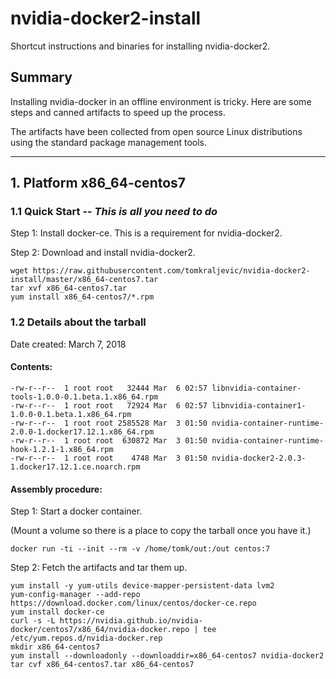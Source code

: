 # nvidia-docker2-install
Shortcut instructions and binaries for installing nvidia-docker2.

## Summary

Installing nvidia-docker in an offline environment is tricky.  Here are some steps and canned artifacts to speed up the process.

The artifacts have been collected from open source Linux distributions using the standard package management tools.

---

## 1.  Platform x86_64-centos7

### 1.1 Quick Start -- *This is all you need to do*

Step 1:  Install docker-ce.  This is a requirement for nvidia-docker2.

Step 2:  Download and install nvidia-docker2.

```
wget https://raw.githubusercontent.com/tomkraljevic/nvidia-docker2-install/master/x86_64-centos7.tar
tar xvf x86_64-centos7.tar
yum install x86_64-centos7/*.rpm
```

### 1.2 Details about the tarball

Date created:  March 7, 2018

#### Contents:

```
-rw-r--r--  1 root root   32444 Mar  6 02:57 libnvidia-container-tools-1.0.0-0.1.beta.1.x86_64.rpm
-rw-r--r--  1 root root   72924 Mar  6 02:57 libnvidia-container1-1.0.0-0.1.beta.1.x86_64.rpm
-rw-r--r--  1 root root 2585528 Mar  3 01:50 nvidia-container-runtime-2.0.0-1.docker17.12.1.x86_64.rpm
-rw-r--r--  1 root root  630872 Mar  3 01:50 nvidia-container-runtime-hook-1.2.1-1.x86_64.rpm
-rw-r--r--  1 root root    4748 Mar  3 01:50 nvidia-docker2-2.0.3-1.docker17.12.1.ce.noarch.rpm
```

#### Assembly procedure:

Step 1:  Start a docker container.

(Mount a volume so there is a place to copy the tarball once you have it.)

```
docker run -ti --init --rm -v /home/tomk/out:/out centos:7
```

Step 2:  Fetch the artifacts and tar them up.

```
yum install -y yum-utils device-mapper-persistent-data lvm2
yum-config-manager --add-repo https://download.docker.com/linux/centos/docker-ce.repo
yum install docker-ce
curl -s -L https://nvidia.github.io/nvidia-docker/centos7/x86_64/nvidia-docker.repo | tee /etc/yum.repos.d/nvidia-docker.rep
mkdir x86_64-centos7
yum install --downloadonly --downloaddir=x86_64-centos7 nvidia-docker2
tar cvf x86_64-centos7.tar x86_64-centos7
```
